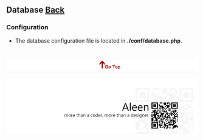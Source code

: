 ## Database [Back](./../laravel.md)

### Configuration

- The database configuration file is located in **./conf/database.php**.


<a href="#" style="left:200px;"><img src="./../../../../pic/gotop.png"></a>
=====
<a href="http://aleen42.github.io/" target="_blank" ><img src="./../../../../pic/tail.gif"></a>